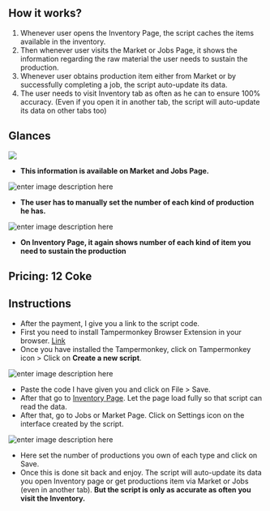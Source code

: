 ## How it works?
1. Whenever user opens the Inventory Page, the script caches the items available in the inventory.
2. Then whenever user visits the Market or Jobs Page, it shows the information regarding the raw material the user needs to sustain the production.
3. Whenever user obtains production item either from Market or by successfully completing a job, the script auto-update its data.
4. The user needs to visit Inventory tab as often as he can to ensure 100% accuracy. (Even if you open it in another tab, the script will auto-update its data on other tabs too)


## Glances
![](https://i.ibb.co/zxHtq76/Screenshot-2023-07-15-201157.png)

- **This information is available on Market and Jobs Page.**


![enter image description here](https://i.ibb.co/7VNrDyv/Screenshot-2023-09-21-165528.png)

- **The user has to manually set the number of each kind of production he has.**

![enter image description here](https://i.ibb.co/S6VpVmB/Screenshot-2023-09-22-133821.png)

 - **On Inventory Page, it again shows number of each kind of item you need to sustain the production**

## Pricing: 12 Coke

## Instructions

 - After the payment, I give you a link to the script code.
 - First you need to install Tampermonkey Browser Extension in your browser. [Link](https://www.tampermonkey.net/index.php?browser=chrome)
 - Once you have installed the Tampermonkey, click on Tampermonkey icon > Click on **Create a new script**.



 ![enter image description here](https://i.ibb.co/H7QjX1t/Screenshot-2023-09-22-134706.png)
 
 
 - Paste the code I have given you and click on File > Save.
 - After that go to [Inventory Page](https://cartelempire.online/Inventory). Let the page load fully so that script can read the data.
 - After that, go to Jobs or Market Page. Click on Settings icon on the interface created by the script.



![enter image description here](https://i.ibb.co/6Bz4vXz/Screenshot-2023-07-15-201157.png)

 - Here set the number of productions you own of each type and click on Save.
 - Once this is done sit back and enjoy. The script will auto-update its data you open Inventory page or get productions item via Market or Jobs (even in another tab). **But the script is only as accurate as often you visit the Inventory.**

